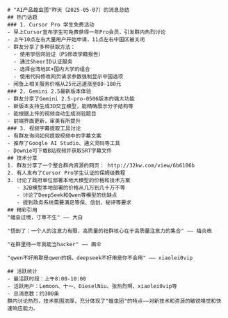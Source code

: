     # "AI产品蝗虫团"昨天（2025-05-07）的消息总结
    ## 热门话题
    ### 1. Cursor Pro 学生免费活动
    - 早上Cursor宣布学生可免费获得一年Pro会员，引发群内热烈讨论
    - 上午10点左右大量用户开始申请，11点左右中国区被关闭
    - 群友分享了多种获取方法：
      - 使用学信网验证（PS修改学籍报告）
      - 通过SheerID认证服务
      - 选择台湾地区+国内大学的组合
      - 使用代码修改网页请求参数强制显示中国选项
    - 闲鱼上相关服务价格从25元迅速涨至80-180元
    ### 2. Gemini 2.5最新版本体验
    - 群友分享了Gemini 2.5-pro-0506版本的强大功能
    - 新版本支持生成3D交互模型，能精确展示分子结构等
    - 能根据上传的视频自动生成测验题目
    - 前端界面更新，审美有所提升
    ### 3. 视频字幕提取工具讨论
    - 有群友询问如何提取视频中的字幕文案
    - 推荐了Google AI Studio、通义灵码等工具
    - Downie可下载B站视频并获取SRT字幕文件
    ## 技术分享
    1. 群友分享了一个整合群内资源的网页： http://32kw.com/view/6b6106b
    2. 有人发布了Cursor Pro学生认证的保姆级教程
    3. 讨论了政府单位部署本地大模型的价格和技术方案
       - 32B模型本地部署的价格从几万到几十万不等
       - 讨论了DeepSeek和Qwen等模型的优缺点
       - 提到政务系统需要满足等保、信创、秘评等要求
    ## 精彩引用
    "蝗虫过境，寸草不生" —— 大白
    
    "悟到了：一个人的注意力有限，高质量的社群核心在于高质量注意力的集合" —— 梅炎栋
    
    "在群里待一年我能当hacker" —— 画伞
    
    "qwen不好用那是qwen的锅，deepseek不好用是你不会用" —— xiaolei0vip
    
    ## 活跃统计
    - 最活跃时段：上午8:00-10:00
    - 活跃用户：Lemoon、十一、DieselNiu、张热烈啊、xiaolei0vip等
    - 总消息数：约300条
    群内讨论热烈，技术氛围浓厚，充分体现了"蝗虫团"的特点——对新技术和资源的敏锐嗅觉和快速响应能力。